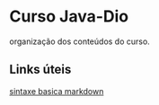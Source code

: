 # Curso Java-Dio
organização dos conteúdos do curso.
## Links úteis 
[sintaxe basica markdown](https://www.markdownguide.org/getting-started/)
